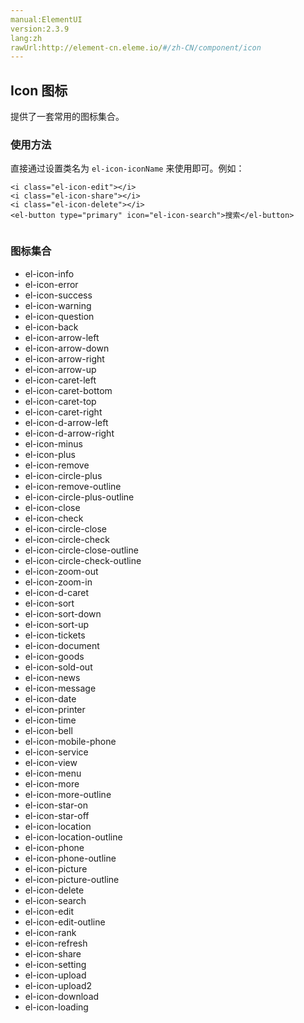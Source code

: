 ```yaml
---
manual:ElementUI
version:2.3.9
lang:zh
rawUrl:http://element-cn.eleme.io/#/zh-CN/component/icon
---
```



##  Icon 图标<a name="icon-tu-biao"></a>


提供了一套常用的图标集合。


###  使用方法<a name="shi-yong-fang-fa"></a>


直接通过设置类名为 `el-icon-iconName` 来使用即可。例如：


```
<i class="el-icon-edit"></i>
<i class="el-icon-share"></i>
<i class="el-icon-delete"></i>
<el-button type="primary" icon="el-icon-search">搜索</el-button>


```




###  图标集合<a name="tu-biao-ji-he"></a>

* <i></i>el-icon-info
* <i></i>el-icon-error
* <i></i>el-icon-success
* <i></i>el-icon-warning
* <i></i>el-icon-question
* <i></i>el-icon-back
* <i></i>el-icon-arrow-left
* <i></i>el-icon-arrow-down
* <i></i>el-icon-arrow-right
* <i></i>el-icon-arrow-up
* <i></i>el-icon-caret-left
* <i></i>el-icon-caret-bottom
* <i></i>el-icon-caret-top
* <i></i>el-icon-caret-right
* <i></i>el-icon-d-arrow-left
* <i></i>el-icon-d-arrow-right
* <i></i>el-icon-minus
* <i></i>el-icon-plus
* <i></i>el-icon-remove
* <i></i>el-icon-circle-plus
* <i></i>el-icon-remove-outline
* <i></i>el-icon-circle-plus-outline
* <i></i>el-icon-close
* <i></i>el-icon-check
* <i></i>el-icon-circle-close
* <i></i>el-icon-circle-check
* <i></i>el-icon-circle-close-outline
* <i></i>el-icon-circle-check-outline
* <i></i>el-icon-zoom-out
* <i></i>el-icon-zoom-in
* <i></i>el-icon-d-caret
* <i></i>el-icon-sort
* <i></i>el-icon-sort-down
* <i></i>el-icon-sort-up
* <i></i>el-icon-tickets
* <i></i>el-icon-document
* <i></i>el-icon-goods
* <i></i>el-icon-sold-out
* <i></i>el-icon-news
* <i></i>el-icon-message
* <i></i>el-icon-date
* <i></i>el-icon-printer
* <i></i>el-icon-time
* <i></i>el-icon-bell
* <i></i>el-icon-mobile-phone
* <i></i>el-icon-service
* <i></i>el-icon-view
* <i></i>el-icon-menu
* <i></i>el-icon-more
* <i></i>el-icon-more-outline
* <i></i>el-icon-star-on
* <i></i>el-icon-star-off
* <i></i>el-icon-location
* <i></i>el-icon-location-outline
* <i></i>el-icon-phone
* <i></i>el-icon-phone-outline
* <i></i>el-icon-picture
* <i></i>el-icon-picture-outline
* <i></i>el-icon-delete
* <i></i>el-icon-search
* <i></i>el-icon-edit
* <i></i>el-icon-edit-outline
* <i></i>el-icon-rank
* <i></i>el-icon-refresh
* <i></i>el-icon-share
* <i></i>el-icon-setting
* <i></i>el-icon-upload
* <i></i>el-icon-upload2
* <i></i>el-icon-download
* <i></i>el-icon-loading
